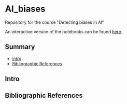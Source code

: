 # AI_biases
Repository for the course "Detecting biases in AI"

An interactive version of the notebooks can be found [here](https://mybinder.org/v2/gh/bmaz/AI_biases/HEAD). 

## Summary
* [Intro](#intro)
* [Bibliographic References](#bibliographic_references)


## Intro


## Bibliographic References
